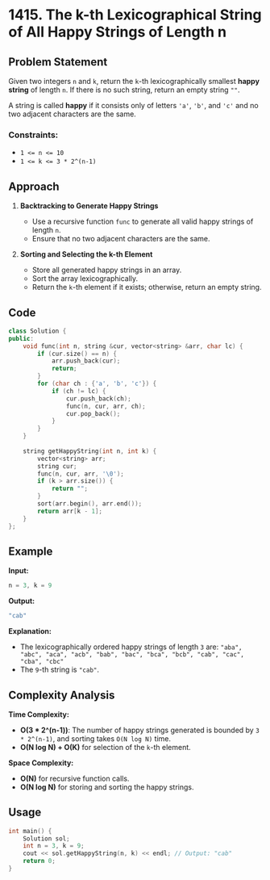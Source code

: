 # 1415. The k-th Lexicographical String of All Happy Strings of Length n

## Problem Statement
Given two integers `n` and `k`, return the `k`-th lexicographically smallest **happy string** of length `n`. If there is no such string, return an empty string `""`.

A string is called **happy** if it consists only of letters `'a'`, `'b'`, and `'c'` and no two adjacent characters are the same.

### Constraints:
- `1 <= n <= 10`
- `1 <= k <= 3 * 2^(n-1)`

## Approach

1. **Backtracking to Generate Happy Strings**
   - Use a recursive function `func` to generate all valid happy strings of length `n`.
   - Ensure that no two adjacent characters are the same.
   
2. **Sorting and Selecting the k-th Element**
   - Store all generated happy strings in an array.
   - Sort the array lexicographically.
   - Return the `k`-th element if it exists; otherwise, return an empty string.

## Code

```cpp
class Solution {
public:
    void func(int n, string &cur, vector<string> &arr, char lc) {
        if (cur.size() == n) {
            arr.push_back(cur);
            return;
        }
        for (char ch : {'a', 'b', 'c'}) {
            if (ch != lc) {
                cur.push_back(ch);
                func(n, cur, arr, ch);
                cur.pop_back();
            }
        }
    }
    
    string getHappyString(int n, int k) {
        vector<string> arr;
        string cur;
        func(n, cur, arr, '\0');
        if (k > arr.size()) {
            return "";
        }
        sort(arr.begin(), arr.end());
        return arr[k - 1];
    }
};
```

## Example

**Input:**
```cpp
n = 3, k = 9
```

**Output:**
```cpp
"cab"
```

**Explanation:**
- The lexicographically ordered happy strings of length `3` are:
  `"aba", "abc", "aca", "acb", "bab", "bac", "bca", "bcb", "cab", "cac", "cba", "cbc"`
- The `9`-th string is `"cab"`.

## Complexity Analysis

**Time Complexity:**
- **O(3 * 2^(n-1))**: The number of happy strings generated is bounded by `3 * 2^(n-1)`, and sorting takes `O(N log N)` time.
- **O(N log N) + O(K)** for selection of the `k`-th element.

**Space Complexity:**
- **O(N)** for recursive function calls.
- **O(N log N)** for storing and sorting the happy strings.

## Usage

```cpp
int main() {
    Solution sol;
    int n = 3, k = 9;
    cout << sol.getHappyString(n, k) << endl; // Output: "cab"
    return 0;
}
```



